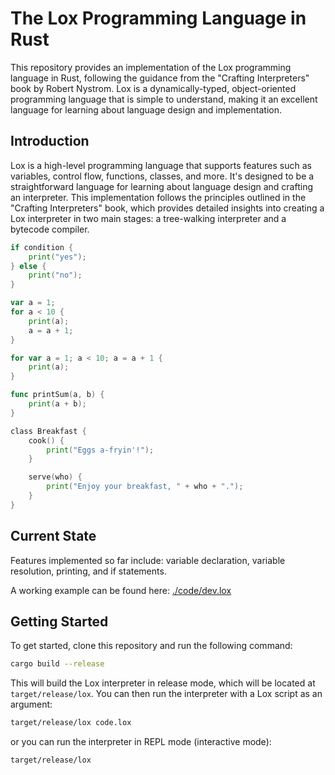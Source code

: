 # The Lox Programming Language in Rust

This repository provides an implementation of the Lox programming language in Rust, following the guidance from the "Crafting Interpreters" book by Robert Nystrom. Lox is a dynamically-typed, object-oriented programming language that is simple to understand, making it an excellent language for learning about language design and implementation.

## Introduction

Lox is a high-level programming language that supports features such as variables, control flow, functions, classes, and more. It's designed to be a straightforward language for learning about language design and crafting an interpreter. This implementation follows the principles outlined in the "Crafting Interpreters" book, which provides detailed insights into creating a Lox interpreter in two main stages: a tree-walking interpreter and a bytecode compiler.

```go
if condition {
    print("yes");
} else {
    print("no");
}

var a = 1;
for a < 10 {
    print(a);
    a = a + 1;
}

for var a = 1; a < 10; a = a + 1 {
    print(a);
}

func printSum(a, b) {
    print(a + b);
}

class Breakfast {
    cook() {
        print("Eggs a-fryin'!");
    }

    serve(who) {
        print("Enjoy your breakfast, " + who + ".");
    }
}
```
## Current State

Features implemented so far include: variable declaration, variable resolution, printing, and if statements.

A working example can be found here: [./code/dev.lox](./code/dev.lox)

## Getting Started

To get started, clone this repository and run the following command:

```bash
cargo build --release
```

This will build the Lox interpreter in release mode, which will be located at `target/release/lox`. You can then run the interpreter with a Lox script as an argument:

```bash
target/release/lox code.lox
```

or you can run the interpreter in REPL mode (interactive mode):

```bash
target/release/lox
```